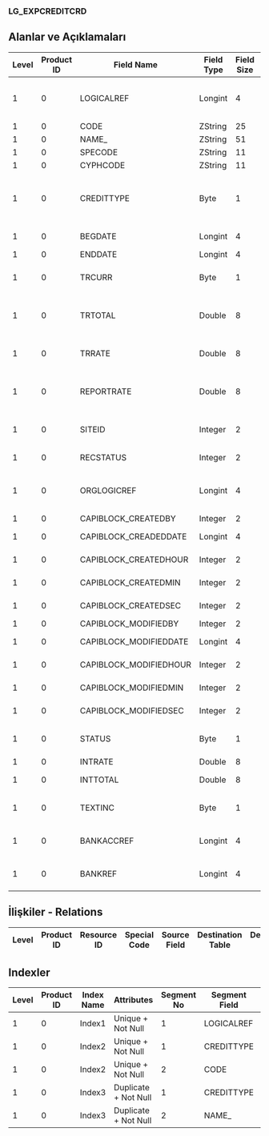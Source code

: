 ### LG_EXPCREDITCRD

## Alanlar ve Açıklamaları

**Level**|**Product ID**|**Field Name**|**Field Type**|**Field Size**|**Field Offset**|**Türkçe Açıklama**|**Expression**
-----|-----|-----|-----|-----|-----|-----|-----
1|0|LOGICALREF|Longint|4|0|İhracat Kredisi Kartı Log. Ref.|Export Credit Card Logical Reference
1|0|CODE|ZString|25|4|Kod|Code
1|0|NAME_|ZString|51|29|Adı|Name
1|0|SPECODE|ZString|11|80|Özel Kod|Aux. Code
1|0|CYPHCODE|ZString|11|91|Yetki Kodu|Auth. Code
1|0|CREDITTYPE|Byte|1|102|Kredi Tipi ; 1 Döviz Kredisi; 2 Eximbank Kredisi|Credit Type ;1: Currency Credit;2: Eximbank Credit1
1|0|BEGDATE|Longint|4|103|Başlangıç tarihi|Start Date
1|0|ENDDATE|Longint|4|107|Bitiş Tarihi|End Date
1|0|TRCURR|Byte|1|111|İD Türü|Transaction Currendy Type
1|0|TRTOTAL|Double|8|112|Alacak (İD)|Credit Amount (Transaction Currency)
1|0|TRRATE|Double|8|120|İD Kuru|Transaction Currency Rate
1|0|REPORTRATE|Double|8|128|Kur (Raporlama Dövizi)|Currency Rate (Reporting Currency)
1|0|SITEID|Integer|2|136|Veri Merkezi|Data Processing Site
1|0|RECSTATUS|Integer|2|138|Kayıt Durumu|Record Status
1|0|ORGLOGICREF|Longint|4|140|Orijinal Kayıt Log. Ref.|Original Record Logical Reference
1|0|CAPIBLOCK_CREATEDBY|Integer|2|144|Oluşturan|Created By
1|0|CAPIBLOCK_CREADEDDATE|Longint|4|146|Oluşturulma Tarihi|Created Date
1|0|CAPIBLOCK_CREATEDHOUR|Integer|2|150|Oluşturulma Saati|Created Hour
1|0|CAPIBLOCK_CREATEDMIN|Integer|2|152|Oluşturulma Dakikası|Created Minute
1|0|CAPIBLOCK_CREATEDSEC|Integer|2|154|Oluşturulma Saniyesi|Created Second
1|0|CAPIBLOCK_MODIFIEDBY|Integer|2|156|Değiştiren|Modified By
1|0|CAPIBLOCK_MODIFIEDDATE|Longint|4|158|Değiştirilme Tarihi|Modified Date
1|0|CAPIBLOCK_MODIFIEDHOUR|Integer|2|162|Değiştirilme Saati|Modified Hour
1|0|CAPIBLOCK_MODIFIEDMIN|Integer|2|164|Değiştirilme Dakikası|Modified Minute
1|0|CAPIBLOCK_MODIFIEDSEC|Integer|2|166|Değiştirilme Saniyesi|Modified Second
1|0|STATUS|Byte|1|168|Durumu; 1: Kapandı; 2: Yürürlükte|Status;1: Closed;2: In Force
1|0|INTRATE|Double|8|169|Faiz Oranı|Interest Rate
1|0|INTTOTAL|Double|8|177|Faiz Tutarı|Interest Amount
1|0|TEXTINC|Byte|1|185|Ayrıntılı Açıklama İçerir|Contains Detail Description
1|0|BANKACCREF|Longint|4|186|Banka Hesapları Referansı|Bank Accounts Reference
1|0|BANKREF|Longint|4|190|Masraf Merkezi Referansı|Overhead Pools Reference

## İlişkiler - Relations

**Level**|**Product ID**|**Resource ID**|**Special Code**|**Source Field**|**Destination Table**|**Destination Field**|**Relation Type**|**Extra Condition**
-----|-----|-----|-----|-----|-----|-----|-----|-----

## Indexler

**Level**|**Product ID**|**Index Name**|**Attributes**|**Segment No**|**Segment Field**|**Sense**
-----|-----|-----|-----|-----|-----|-----
1|0|Index1|Unique + Not Null|1|LOGICALREF|Ascending
1|0|Index2|Unique + Not Null|1|CREDITTYPE|Ascending
1|0|Index2|Unique + Not Null|2|CODE|Ascending
1|0|Index3|Duplicate + Not Null|1|CREDITTYPE|Ascending
1|0|Index3|Duplicate + Not Null|2|NAME_|Ascending
